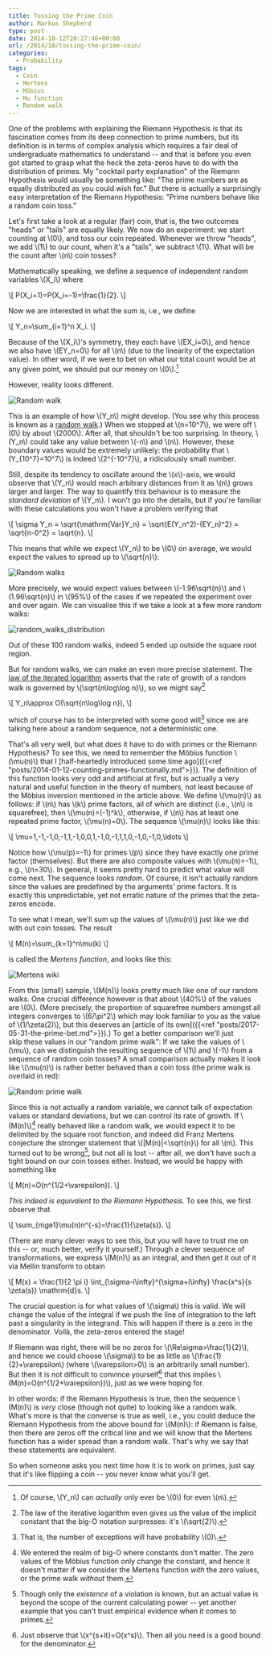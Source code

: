 ```yaml
---
title: Tossing the Prime Coin
author: Markus Shepherd
type: post
date: 2014-10-12T20:27:46+00:00
url: /2014/10/tossing-the-prime-coin/
categories:
  - Probability
tags:
  - Coin
  - Mertens
  - Möbius
  - Mu function
  - Random walk
---
```


One of the problems with explaining the Riemann Hypothesis is that its fascination comes from its deep connection to prime numbers, but its definition is in terms of complex analysis which requires a fair deal of undergraduate mathematics to understand -- and that is before you even got started to grasp what the heck the zeta-zeros have to do with the distribution of primes. My "cocktail party explanation" of the Riemann Hypothesis would usually be something like: "The prime numbers are as equally distributed as you could wish for." But there is actually a surprisingly easy interpretation of the Riemann Hypothesis: "Prime numbers behave like a random coin toss."

<!-- more -->

Let's first take a look at a regular (fair) coin, that is, the two outcomes "heads" or "tails" are equally likely. We now do an experiment: we start counting at \\(0\\), and toss our coin repeated. Whenever we throw "heads", we add \\(1\\) to our count, when it's a "tails", we subtract \\(1\\). What will be the count after \\(n\\) coin tosses?

Mathematically speaking, we define a sequence of independent random variables \\(X_i\\) where

\\[ P(X_i=1)=P(X_i=-1)=\frac{1}{2}. \\]

Now we are interested in what the sum is, i.e., we define

\\[ Y_n=\sum_{i=1}^n X_i. \\]

Because of the \\(X_i\\)'s symmetry, they each have \\(EX_i=0\\), and hence we also have \\(EY_n=0\\) for all \\(n\\) (due to the linearity of the expectation value). In other word, if we were to bet on what our total count would be at any given point, we should put our money on \\(0\\).[^even]

However, reality looks different.

![Random walk](/img/random_walk.png)

This is an example of how \\(Y_n\\) might develop. (You see why this process is known as a [random walk](http://en.wikipedia.org/wiki/Random_walk).) When we stopped at \\(n=10^7\\), we were off \\(0\\) by about \\(2000\\). After all, that shouldn't be too surprising. In theory, \\(Y_n\\) could take any value between \\(-n\\) and \\(n\\). However, these boundary values would be extremely unlikely: the probability that \\(Y_{10^7}=10^7\\) is indeed \\(2^{-10^7}\\), a ridiculously small number.

Still, despite its tendency to oscillate around the \\(x\\)-axis, we would observe that \\(Y_n\\) would reach arbitrary distances from it as \\(n\\) grows larger and larger. The way to quantify this behaviour is to measure the _standard deviation_ of \\(Y_n\\). I won't go into the details, but if you're familiar with these calculations you won't have a problem verifying that

\\[ \sigma Y_n = \sqrt{\mathrm{Var}Y_n} = \sqrt{E(Y_n^2)-(EY_n)^2} = \sqrt{n-0^2} = \sqrt{n}. \\]

This means that while we expect \\(Y_n\\) to be \\(0\\) on average, we would expect the values to spread up to \\(\sqrt{n}\\):

![Random walks](/img/random_walks.png)

More precisely, we would expect values between \\(-1.96\sqrt{n}\\) and \\(1.96\sqrt{n}\\) in \\(95%\\) of the cases if we repeated the experiment over and over again. We can visualise this if we take a look at a few more random walks:

![random_walks_distribution](/img/random_walks_distribution1.png)

Out of these 100 random walks, indeed 5 ended up outside the square root region.

But for random walks, we can make an even more precise statement. The [law of the iterated logarithm](http://en.wikipedia.org/wiki/Law_of_the_iterated_logarithm) asserts that the rate of growth of a random walk is governed by \\(\sqrt{n\log\log n}\\), so we might say[^iterated]

\\[ Y_n\approx O(\sqrt{n\log\log n}), \\]

which of course has to be interpreted with some good will[^almost] since we are talking here about a random sequence, not a deterministic one.

That's all very well, but what does it have to do with primes or the Riemann Hypothesis? To see this, we need to remember the Möbius function \\(\mu(n)\\) that I [half-heartedly introduced some time ago]({{<ref "posts/2014-01-12-counting-primes-functionally.md">}}). The definition of this function looks very odd and artificial at first, but is actually a very natural and useful function in the theory of numbers, not least because of the Möbius inversion mentioned in the article above. We define \\(\mu(n)\\) as follows: if \\(n\\) has \\(k\\) prime factors, all of which are distinct (i.e., \\(n\\) is squarefree), then \\(\mu(n)=(-1)^k\\), otherwise, if \\(n\\) has at least one repeated prime factor, \\(\mu(n)=0\\). The sequence \\(\mu(n)\\) looks like this:

\\[ \mu=1,-1,-1,0,-1,1,-1,0,0,1,-1,0,-1,1,1,0,-1,0,-1,0,\ldots \\]

Notice how \\(\mu(p)=-1\\) for primes \\(p\\) since they have exactly one prime factor (themselves). But there are also composite values with \\(\mu(n)=-1\\), e.g., \\(n=30\\). In general, it seems pretty hard to predict what value will come next. The sequence looks _random_. Of course, it isn't actually random since the values are predefined by the arguments' prime factors. It is exactly this unpredictable, yet not erratic nature of the primes that the zeta-zeros encode.

To see what I mean, we'll sum up the values of \\(\mu(n)\\) just like we did with out coin tosses. The result

\\[ M(n)=\sum_{k=1}^n\mu(k) \\]

is called the _Mertens function_, and looks like this:

![Mertens wiki](/img/mertens_wiki1.png)

From this (small) sample, \\(M(n)\\) looks pretty much like one of our random walks. One crucial difference however is that about \\(40%\\) of the values are \\(0\\). (More precisely, the proportion of squarefree numbers amongst all integers converges to \\(6/\pi^2\\) which may look familiar to you as the value of \\(1/\zeta(2)\\), but this deserves an [article of its own]({{<ref "posts/2017-05-31-the-prime-bet.md">}}).) To get a better comparison we'll just skip these values in our "random prime walk": If we take the values of \\(\mu\\), can we distinguish the resulting sequence of \\(1\\) and \\(-1\\) from a sequence of random coin tosses? A small comparison actually makes it look like \\(\mu(n)\\) is rather better behaved than a coin toss (the prime walk is overlaid in red):

![Random prime walk](/img/random_prime_walk.png)

Since this is not actually a random variable, we cannot talk of expectation values or standard deviations, but we can control its rate of growth. If \\(M(n)\\)[^big-o] really behaved like a random walk, we would expect it to be delimited by the square root function, and indeed did Franz Mertens conjecture the stronger statement that \\(|M(n)|<\sqrt{n}\\) for all \\(n\\). This turned out to be wrong[^violation], but not all is lost -- after all, we don't have such a tight bound on our coin tosses either. Instead, we would be happy with something like

\\[ M(n)=O(n^{1/2+\varepsilon}). \\]

_This indeed is equivalent to the Riemann Hypothesis._ To see this, we first observe that

\\[ \sum_{n\ge1}\mu(n)n^{-s}=\frac{1}{\zeta(s)}. \\]

(There are many clever ways to see this, but you will have to trust me on this -- or, much better, verify it yourself.) Through a clever sequence of transformations, we express \\(M(n)\\) as an integral, and then get it out of it via Mellin transform to obtain

\\[ M(x) = \frac{1}{2 \pi i} \int_{\sigma-i\infty}^{\sigma+i\infty} \frac{x^s}{s \zeta(s)} \mathrm{d}s. \\]

The crucial question is for what values of \\(\sigma\\) this is valid. We will change the value of the integral if we push the line of integration to the left past a singularity in the integrand. This will happen if there is a zero in the denominator. Voilà, the zeta-zeros entered the stage!

If Riemann was right, there will be no zeros for \\(\Re\sigma>\frac{1}{2}\\), and hence we could choose \\(\sigma\\) to be as little as \\(\frac{1}{2}+\varepsilon\\) (where \\(\varepsilon>0\\) is an arbitrarily small number). But then it is not difficult to convince yourself[^bound] that this implies \\(M(n)=O(n^{1/2+\varepsilon})\\), just as we were hoping for.

In other words: if the Riemann Hypothesis is true, then the sequence \\(M(n)\\) is _very_ close (though not quite) to looking like a random walk. What's more is that the converse is true as well, i.e., you could deduce the Riemann Hypothesis from the above bound for \\(M(n)\\): if Riemann is false, then there are zeros off the critical line and we will know that the Mertens function has a wider spread than a random walk. That's why we say that these statements are equivalent.

So when someone asks you next time how it is to work on primes, just say that it's like flipping a coin -- you never know what you'll get.

<!-- PS: This is the [Sage script](http://www.riemannhypothesis.info/wp-content/uploads/2014/10/mu_rw.txt) I used to generate the graphs in this article. -->

[^even]: Of course, \\(Y_n\\) can _actually_ only ever be \\(0\\) for even \\(n\\).
[^iterated]: The law of the iterative logarithm even gives us the value of the implicit constant that the big-O notation surpresses: it's \\(\sqrt{2}\\).
[^almost]: That is, the number of exceptions will have probability \\(0)\\.
[^big-o]: We entered the realm of big-O where constants don't matter. The zero values of the Möbius function only change the constant, and hence it doesn't matter if we consider the Mertens function _with_ the zero values, or the prime walk _without_ them.
[^violation]: Though only the _existence_ of a violation is known, but an actual value is beyond the scope of the current calculating power -- yet another example that you can't trust empirical evidence when it comes to primes.
[^bound]: Just observe that \\(x^{s+it}=O(x^s)\\). Then all you need is a good bound for the denominator.

